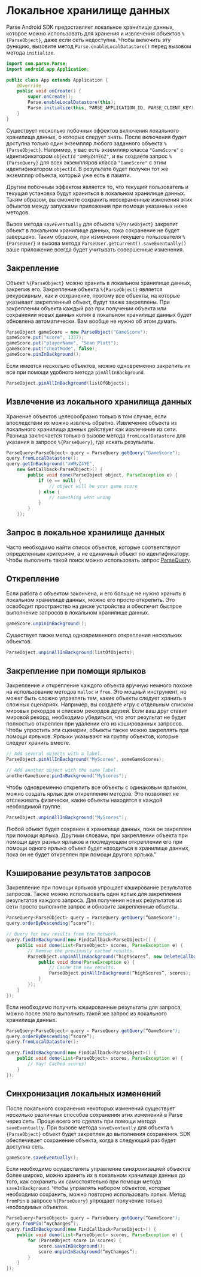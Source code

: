 # Локальное хранилище данных

Parse Android SDK предоставляет локальное хранилище данных, которое можно использовать для хранения и извлечения объектов `%{ParseObject}`, даже если сеть недоступна. Чтобы включить эту функцию, вызовите метод `Parse.enableLocalDatastore()` перед вызовом метода `initialize`.

```java
import com.parse.Parse;
import android.app.Application;

public class App extends Application {
    @Override
    public void onCreate() {
        super.onCreate();
        Parse.enableLocalDatastore(this);
        Parse.initialize(this, PARSE_APPLICATION_ID, PARSE_CLIENT_KEY);
    }
}
```

Существует несколько побочных эффектов включения локального хранилища данных, о которых следует знать. После включения будет доступна только один экземпляр любого заданного объекта `%{ParseObject}`. Например, у вас есть экземпляр класса `"GameScore"` с идентификатором `objectId` `"xWMyZ4YEGZ"`, и вы создаете запрос `%{ParseQuery}` для всех экземпляров класса `"GameScore"` с этим идентификатором `objectId`. В результате будет получен тот же экземпляр объекта, который уже есть в памяти.

Другим побочным эффектом является то, что текущий пользователь и текущая установка будут храниться в локальном хранилище данных. Таким образом, вы сможете сохранить несохраненные изменения этих объектов между запусками приложения при помощи указанных ниже методов.

Вызов метода `saveEventually` для объекта `%{ParseObject}` закрепит объект в локальном хранилище данных, пока сохранение не будет завершено. Таким образом, при изменении текущего пользователя `%{ParseUser}` и вызова метода `ParseUser.getCurrent().saveEventually()` ваше приложение всегда будет учитывать совершенные изменения.

## Закрепление

Объект `%{ParseObject}` можно хранить в локальном хранилище данных, закрепив его. Закрепление объекта `%{ParseObject}` является рекурсивным, как и сохранение, поэтому все объекты, на которые указывает закрепленный объект, будут также закреплены. При закреплении объекта каждый раз при получении объекта или сохранении новых данных копия в локальном хранилище данных будет обновлена автоматически. Вам вообще не нужно об этом думать.

```java
ParseObject gameScore = new ParseObject("GameScore");
gameScore.put("score", 1337);
gameScore.put("playerName", "Sean Plott");
gameScore.put("cheatMode", false);
gameScore.pinInBackground();
```

Если имеется несколько объектов, можно одновременно закрепить их все при помощи удобного метода `pinAllInBackground`.

```java
ParseObject.pinAllInBackground(listOfObjects);
```

## Извлечение из локального хранилища данных

Хранение объектов целесообразно только в том случае, если впоследствии их можно извлечь обратно. Извлечение объекта из локального хранилища данных действует как извлечение из сети. Разница заключается только в вызове метода `fromLocalDatastore` для указания в запросе `%{ParseQuery}`, где искать результаты.

```java
ParseQuery<ParseObject> query = ParseQuery.getQuery("GameScore");
query.fromLocalDatastore();
query.getInBackground("xWMyZ4YE",
    new GetCallback<ParseObject>() {
        public void done(ParseObject object, ParseException e) {
            if (e == null) {
                // object will be your game score
            } else {
                // something went wrong
            }
        }
    });
```

## Запрос в локальное хранилище данных

Часто необходимо найти список объектов, которые соответствуют определенным критериям, а не единичный объект по идентификатору. Чтобы выполнить такой поиск можно использовать запрос [ParseQuery](#queries).

## Открепление

Если работа с объектом закончена, и его больше не нужно хранить в локальном хранилище данных, можно его просто открепить. Это освободит пространство на диске устройства и обеспечит быстрое выполнение запросов в локальном хранилище данных.

```java
gameScore.unpinInBackground();
```

Существует также метод одновременного открепления нескольких объектов.

```java
ParseObject.unpinAllInBackground(listOfObjects);
```

## Закрепление при помощи ярлыков

Закрепление и открепление каждого объекта вручную немного похоже на использование методов `malloc` и `free`. Это мощный инструмент, но может быть сложно управлять тем, какие объекты следует хранить в сложных сценариях. Например, вы создаете игру с отдельным списком мировых рекордов и списком рекордов друзей. Если ваш друг ставит мировой рекорд, необходимо убедиться, что этот результат не будет полностью откреплен при удалении его из кэшированных запросов. Чтобы упростить эти сценарии, объекты также можно закреплять при помощи ярлыков. Ярлыки указывают на группу объектов, которые следует хранить вместе.

```java
// Add several objects with a label.
ParseObject.pinAllInBackground("MyScores", someGameScores);

// Add another object with the same label.
anotherGameScore.pinInBackground("MyScores");
```

Чтобы одновременно открепить все объекты с одинаковым ярлыком, можно создать ярлык для открепления методов. Это позволяет не отслеживать физически, какие объекты находятся в каждой необходимой группе.

```java
ParseObject.unpinAllInBackground("MyScores");
```

Любой объект будет сохранен в хранилище данных, пока он закреплен при помощи ярлыка. Другими словами, при закреплении объекта при помощи двух разных ярлыков и последующем откреплении его при помощи одного ярлыка объект будет находиться в хранилище данных, пока он не будет откреплен при помощи другого ярлыка."

## Кэширование результатов запросов

Закрепление при помощи ярлыков упрощает кэширование результатов запросов. Также можно использовать один ярлык для закрепления результатов каждого запроса. Для получения новых результатов из сети просто выполните запрос и обновите закрепленные объекты.

```java
ParseQuery<ParseObject> query = ParseQuery.getQuery(“GameScore");
query.orderByDescending(“score”);

// Query for new results from the network.
query.findInBackground(new FindCallback<ParseObject>() {
    public void done(List<ParseObject> scores, ParseException e) {
        // Remove the previously cached results.
        ParseObject.unpinAllInBackground(“highScores”, new DeleteCallback() {
            public void done(ParseException e) {
                // Cache the new results.
                ParseObject.pinAllInBackground(“highScores”, scores);
            }
        });
    }
});
```

Если необходимо получить кэшированные результаты для запроса, можно после этого выполнить такой же запрос из локального хранилища данных.

```java
ParseQuery<ParseObject> query = ParseQuery.getQuery(“GameScore");
query.orderByDescending(“score”);
query.fromLocalDatastore();

query.findInBackground(new FindCallback<ParseObject>() {
    public void done(List<ParseObject> scores, ParseException e) {
        // Yay! Cached scores!
    }
});
```

## Синхронизация локальных изменений

После локального сохранения некоторых изменений существует несколько различных способов сохранения этих изменений в Parse через сеть. Проще всего это сделать при помощи метода `saveEventually`. При вызове метода `saveEventually` для объекта `%{ParseObject}` объект будет закреплен до выполнения сохранения. SDK обеспечивает сохранение объекта, когда в следующий раз будет доступна сеть.

```java
gameScore.saveEventually();
```

Если необходимо осуществлять управление синхронизацией объектов более широко, можно хранить их в локальном хранилище данных до того, как сохранить их самостоятельно при помощи метода `saveInBackground`. Чтобы управлять набором объектов, которые необходимо сохранить, можно повторно использовать ярлык. Метод `fromPin` в запросе `%{ParseQuery}` упрощает получение только необходимых объектов.

```java
ParseQuery<ParseObject> query = ParseQuery.getQuery(“GameScore");
query.fromPin(“myChanges”);
query.findInBackground(new FindCallback<ParseObject>() {
    public void done(List<ParseObject> scores, ParseException e) {
        for (ParseObject score in scores) {
            score.saveInBackground();
            score.unpinInBackground(“myChanges”);
        }
    }
});
```
